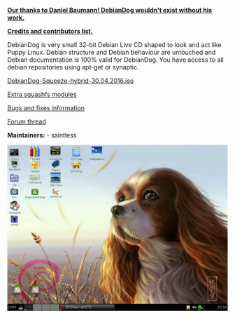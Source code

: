 [**Our thanks to Daniel Baumann! DebianDog wouldn't exist without his work.**](https://lists.debian.org/debian-live/2015/11/msg00024.html)

[**Credits and contributors list.**](https://github.com/DebianDog/Wheezy/blob/master/Credits.md)

DebianDog is very small 32-bit Debian Live CD shaped to look and act like Puppy Linux. Debian structure and Debian behaviour are untouched and Debian documentation is 100% valid for DebianDog. You have access to all debian repositories using apt-get or synaptic.

[DebianDog-Squeeze-hybrid-30.04.2016.iso ](https://github.com/DebianDog/Squeeze/releases/tag/v.1.0)

[Extra squashfs modules](https://github.com/DebianDog/Squeeze/releases/tag/v.1.1)

[Bugs and fixes information](https://github.com/DebianDog/Squeeze/blob/master/Bugs-and-Fixes.md)

[Forum thread](http://murga-linux.com/puppy/viewtopic.php?t=90586)

**Maintainers:** - saintless

![Jwm](https://github.com/DebianDog/Squeeze/blob/master/Screenshots/DebianDog-Squeeze-30.04.2016.jpg)


